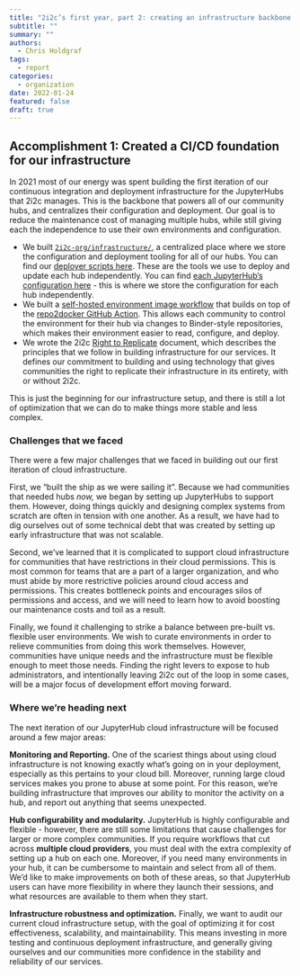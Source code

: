 ```yaml
---
title: "2i2c’s first year, part 2: creating an infrastructure backbone."
subtitle: ""
summary: ""
authors:
  - Chris Holdgraf
tags:
  - report
categories:
  - organization
date: 2022-01-24
featured: false
draft: true
---
```


## Accomplishment 1: Created a CI/CD foundation for our infrastructure

In 2021 most of our energy was spent building the first iteration of our continuous integration and deployment infrastructure for the JupyterHubs that 2i2c manages. This is the backbone that powers all of our community hubs, and centralizes their configuration and deployment. Our goal is to reduce the maintenance cost of managing multiple hubs, while still giving each the independence to use their own environments and configuration.

- We built [`2i2c-org/infrastructure/`](https://github.com/2i2c-org/infrastructure/), a centralized place where we store the configuration and deployment tooling for all of our hubs. You can find our [deployer scripts here](https://github.com/2i2c-org/infrastructure/tree/master/deployer). These are the tools we use to deploy and update each hub independently. You can find [each JupyterHub’s configuration here](https://github.com/2i2c-org/infrastructure/tree/master/config/hubs) - this is where we store the configuration for each hub independently.
- We built a [self-hosted environment image workflow](https://github.com/2i2c-org/hub-user-image-template) that builds on top of the [repo2docker GitHub Action](https://github.com/jupyterhub/repo2docker-action). This allows each community to control the environment for their hub via changes to Binder-style repositories, which makes their environment easier to read, configure, and deploy.
- We wrote the 2i2c [Right to Replicate](http://2i2c.org/right-to-replicate) document, which describes the principles that we follow in building infrastructure for our services. It defines our commitment to building and using technology that gives communities the right to replicate their infrastructure in its entirety, with or without 2i2c.

This is just the beginning for our infrastructure setup, and there is still a lot of optimization that we can do to make things more stable and less complex.

### Challenges that we faced

There were a few major challenges that we faced in building out our first iteration of cloud infrastructure.

First, we “built the ship as we were sailing it”. Because we had communities that needed hubs *now,* we began by setting up JupyterHubs to support them. However, doing things quickly and designing complex systems from scratch are often in tension with one another. As a result, we have had to dig ourselves out of some technical debt that was created by setting up early infrastructure that was not scalable.

Second, we’ve learned that it is complicated to support cloud infrastructure for communities that have restrictions in their cloud permissions. This is most common for teams that are a part of a larger organization, and who must abide by more restrictive policies around cloud access and permissions. This creates bottleneck points and encourages silos of permissions and access, and we will need to learn how to avoid boosting our maintenance costs and toil as a result.

Finally, we found it challenging to strike a balance between pre-built vs. flexible user environments. We wish to curate environments in order to relieve communities from doing this work themselves. However, communities have unique needs and the infrastructure must be flexible enough to meet those needs. Finding the right levers to expose to hub administrators, and intentionally leaving 2i2c out of the loop in some cases, will be a major focus of development effort moving forward.

### Where we’re heading next

The next iteration of our JupyterHub cloud infrastructure will be focused around a few major areas:

**Monitoring and Reporting.** One of the scariest things about using cloud infrastructure is not knowing exactly what’s going on in your deployment, especially as this pertains to your cloud bill. Moreover, running large cloud services makes you prone to abuse at some point. For this reason, we’re building infrastructure that improves our ability to monitor the activity on a hub, and report out anything that seems unexpected.

**Hub configurability and modularity.** JupyterHub is highly configurable and flexible - however, there are still some limitations that cause challenges for larger or more complex communities. If you require workflows that cut across **multiple cloud providers**, you must deal with the extra complexity of setting up a hub on each one. Moreover, if you need many environments in your hub, it can be cumbersome to maintain and select from all of them. We’d like to make improvements on both of these areas, so that JupyterHub users can have more flexibility in where they launch their sessions, and what resources are available to them when they start.

**Infrastructure robustness and optimization.** Finally, we want to audit our current cloud infrastructure setup, with the goal of optimizing it for cost effectiveness, scalability, and maintainability. This means investing in more testing and continuous deployment infrastructure, and generally giving ourselves and our communities more confidence in the stability and reliability of our services.
